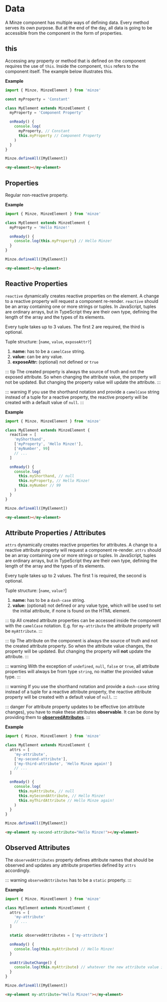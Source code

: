 # Data

A Minze component has multiple ways of defining data. Every method serves its own purpose. But at the end of the day, all data is going to be accessible from the component in the form of properties.

## this

Accessing any property or method that is defined on the component requires the use of `this`. Inside the component, `this` refers to the component itself. The example below illustrates this.

**Example**

```js
import { Minze, MinzeElement } from 'minze'

const myProperty = 'Constant'

class MyElement extends MinzeElement {
  myProperty = 'Component Property'

  onReady() {
    console.log(
      myProperty, // Constant
      this.myProperty // Component Property
    )
  }
}

Minze.defineAll([MyElement])
```

```html
<my-element></my-element>
```

## Properties

Regular non-reactive property.

**Example**

```js
import { Minze, MinzeElement } from 'minze'

class MyElement extends MinzeElement {
  myProperty = 'Hello Minze!'

  onReady() {
    console.log(this.myProperty) // Hello Minze!
  }
}

Minze.defineAll([MyElement])
```

```html
<my-element></my-element>
```

## Reactive Properties

`reactive` dynamically creates reactive properties on the element. A change to a reactive property will request a component re-render. `reactive` should be an array containing one or more strings or tuples.
In JavaScript, tuples are ordinary arrays, but in TypeScript they are their own type, defining the length of the array and the types of its elements.

Every tuple takes up to 3 values. The first 2 are required, the third is optional.

Tuple structure: [`name`, `value`, `exposeAttr?`]

1. **name:** has to be a `camelCase` string.
2. **value:** can be any value.
3. **exposeAttr:** (optional) not defined or `true`

::: tip
The created property is always the source of truth and not the exposed attribute. So when changing the attribute value, the property will not be updated. But changing the property value will update the attribute.
:::

::: warning
If you use the shorthand notation and provide a `camelCase` string instead of a tuple for a reactive property, the reactive property will be created with a default value of `null`.
:::

**Example**

```js
import { Minze, MinzeElement } from 'minze'

class MyElement extends MinzeElement {
  reactive = [
    'myShorthand',
    ['myProperty', 'Hello Minze!'],
    ['myNumber', 99]
    // ...
  ]

  onReady() {
    console.log(
      this.myShorthand, // null
      this.myProperty, // Hello Minze!
      this.myNumber // 99
    )
  }
}

Minze.defineAll([MyElement])
```

```html
<my-element></my-element>
```

## Attribute Properties / Attributes

`attrs` dynamically creates reactive properties for attributes. A change to a reactive attribute property will request a component re-render. `attrs` should be an array containing one or more strings or tuples.
In JavaScript, tuples are ordinary arrays, but in TypeScript they are their own type, defining the length of the array and the types of its elements.

Every tuple takes up to 2 values. The first 1 is required, the second is optional.

Tuple structure: [`name`, `value?`]

1. **name:** has to be a `dash-case` string.
2. **value:** (optional) not defined or any value type, which will be used to set the initial attribute, if none is found on the HTML element.

::: tip
All created attribute properties can be accessed inside the component with the `camelCase` notation. E.g. for `my-attribute` the attribute property will be `myAttribute`.
:::

::: tip
The attribute on the component is always the source of truth and not the created attribute property. So when the attribute value changes, the property will be updated. But changing the property will **not** update the attribute.
:::

::: warning
With the exception of `undefined`, `null`, `false` or `true`, all attribute properties will always be from type `string`, no matter the provided value type.
:::

::: warning
If you use the shorthand notation and provide a `dash-case` string instead of a tuple for a reactive attribute property, the reactive attribute property will be created with a default value of `null`.
:::

::: danger
For attribute property updates to be effective (on attribute changes), you have to make these attributes **observable**. It can be done by providing them to **[observedAttributes](#observed-attributes)**.
:::

**Example**

```js
import { Minze, MinzeElement } from 'minze'

class MyElement extends MinzeElement {
  attrs = [
    'my-attribute',
    ['my-second-attribute'],
    ['my-third-attribute', 'Hello Minze again!']
    // ...
  ]

  onReady() {
    console.log(
      this.myAttribute, // null
      this.mySecondAttribute, // Hello Minze!
      this.myThirdAttribute // Hello Minze again!
    )
  }
}

Minze.defineAll([MyElement])
```

```html
<my-element my-second-attribute="Hello Minze!"></my-element>
```

## Observed Attributes

The `observedAttributes` property defines attribute names that should be observed and updates any attribute properties defined by `attrs` accordingly.

::: warning
`observedAttributes` has to be a `static` property.
:::

**Example**

```js
import { Minze, MinzeElement } from 'minze'

class MyElement extends MinzeElement {
  attrs = [
    'my-attribute'
    // ...
  ]

  static observedAttributes = ['my-attribute']

  onReady() {
    console.log(this.myAttribute) // Hello Minze!
  }

  onAttributeChange() {
    console.log(this.myAttribute) // whatever the new attribute value is
  }
}

Minze.defineAll([MyElement])
```

```html
<my-element my-attribute="Hello Minze!"></my-element>
```
